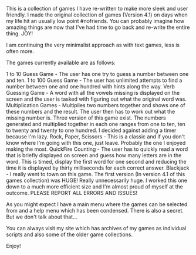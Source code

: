 This is a collection of games I have re-written to make more sleek and user friendly. I made the original collection of games (Version 4.1) on days when my life hit an usually low point #nofriends. You can probably imagine how amazing things are now that I've had time to go back and re-write the entire thing. JOY!

I am continuing the very minimalist approach as with text games, less is often more.

The games currently available are as follows:

1 to 10 Guess Game - The user has one try to guess a number between one and ten.
1 to 100 Guess Game - The user has unlimited attempts to find a number between one and one hundred with hints along the way.
Verb Guessing Game - A word with all the vowels missing is displayed on the screen and the user is tasked with figuring out what the original word was.
Multiplication Games - Multiplies two numbers together and shows one of these numbers and the result. The user then has to work out what the missing number is. Three version of this game exist. The numbers generated and multiplied together in each one ranges from one to ten, ten to twenty and twenty to one hundred. I decided against adding a timer because I'm lazy.
Rock, Paper, Scissors - This is a classic and if you don't know where I'm going with this one, just leave. Probably the one I enjoyed making the most.
QuickFire Counting - The user has to quickly read a word that is briefly displayed on screen and guess how many letters are in the word. This is timed, display the first word for one second and reducing the time it is displayed by thirty milliseconds for each correct answer.
Blackjack - I really went to town on this game. The first version (In version 4.1 of this games collection) was HUGE! Really unnecessarily huge. I worked this one down to a much more efficient size and I'm almost proud of myself at the outcome.
PLEASE REPORT ALL ERRORS AND ISSUES!

As you might expect I have a main menu where the games can be selected from and a help menu which has been condensed. There is also a secret. But we don't talk about that...

You can always visit my site which has archives of my games as individual scripts and also some of the older game collections.

Enjoy!

